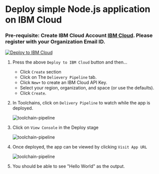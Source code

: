 # Deploy simple Node.js application on IBM Cloud

### Pre-requisite: Create IBM Cloud Account [IBM Cloud](https://ibm.biz/Bdffs4). Please register with your Organization Email ID.

[![Deploy to IBM Cloud](https://cloud.ibm.com/devops/setup/deploy/button.png)](https://cloud.ibm.com/devops/setup/deploy?repository=https://github.com/IBMDevConnect/node-hello.git&branch=master)

1. Press the above `Deploy to IBM Cloud` button and then...

   * Click `Create` section
   * Click on The `Delievery Pipeline` tab.
   * Click `New+` to create an IBM Cloud API Key.
   * Select your region, organization, and space (or use the defaults).
   * Click `Create`.

2. In Toolchains, click on `Delivery Pipeline` to watch while the app is deployed.

   ![toolchain-pipeline](images/tool.png)

3. Click on `View Console` in the Deploy stage

   ![toolchain-pipeline](images/1.png)

4. Once deployed, the app can be viewed by clicking `Visit App URL`

   ![toolchain-pipeline](images/2.png)

5. You should be able to see "Hello World" as the output.
